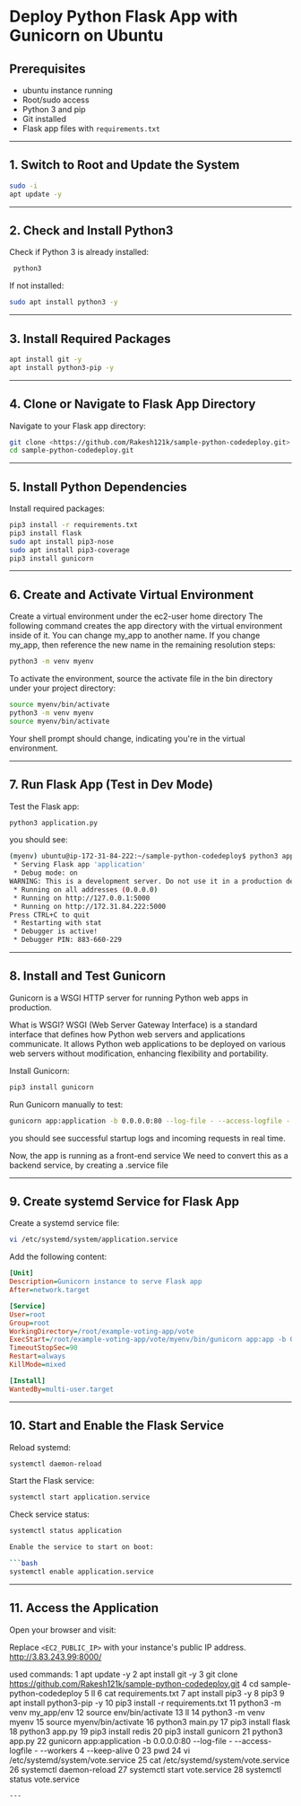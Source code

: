 
# **Deploy Python Flask App with Gunicorn on Ubuntu**

## **Prerequisites**

- ubuntu instance running
- Root/sudo access
- Python 3 and pip
- Git installed
- Flask app files with `requirements.txt`

---

## **1. Switch to Root and Update the System**

```bash
sudo -i
apt update -y
```

---

## **2. Check and Install Python3**

Check if Python 3 is already installed:

```bash
 python3
```

If not installed:

```bash
sudo apt install python3 -y
```

---

## **3. Install Required Packages**

```bash
apt install git -y
apt install python3-pip -y
```

---

## **4. Clone or Navigate to Flask App Directory**

Navigate to your Flask app directory:

```bash
git clone <https://github.com/Rakesh121k/sample-python-codedeploy.git>
cd sample-python-codedeploy.git
```

---

## **5. Install Python Dependencies**

Install required packages:

```bash
pip3 install -r requirements.txt
pip3 install flask
sudo apt install pip3-nose
sudo apt install pip3-coverage
pip3 install gunicorn
```

---

## **6. Create and Activate Virtual Environment**

Create a virtual environment under the ec2-user home directory
The following command creates the app directory with the virtual environment inside of it. You can change my_app to another name.
If you change my_app, then reference the new name in the remaining resolution steps:

```bash
python3 -m venv myenv

```

To activate the environment, source the activate file in the bin directory under your project directory:

```bash
source myenv/bin/activate
python3 -m venv myenv
source myenv/bin/activate
```
Your shell prompt should change, indicating you're in the virtual environment.

---

## **7. Run Flask App (Test in Dev Mode)**

Test the Flask app:

```bash
python3 application.py
```
you should see:

```bash
(myenv) ubuntu@ip-172-31-84-222:~/sample-python-codedeploy$ python3 application.py
 * Serving Flask app 'application'
 * Debug mode: on
WARNING: This is a development server. Do not use it in a production deployment. Use a production WSGI server instead.
 * Running on all addresses (0.0.0.0)
 * Running on http://127.0.0.1:5000
 * Running on http://172.31.84.222:5000
Press CTRL+C to quit
 * Restarting with stat
 * Debugger is active!
 * Debugger PIN: 883-660-229

```

---

## **8. Install and Test Gunicorn**

Gunicorn is a WSGI HTTP server for running Python web apps in production.

What is WSGI?
WSGI (Web Server Gateway Interface) is a standard interface that defines how Python web servers and applications communicate.
It allows Python web applications to be deployed on various web servers without modification, enhancing flexibility and portability.

Install Gunicorn:


```bash
pip3 install gunicorn
```

Run Gunicorn manually to test:

```bash
gunicorn app:application -b 0.0.0.0:80 --log-file - --access-logfile - --workers 4 --keep-alive 0
```

you should see successful startup logs and incoming requests in real time.

Now, the app is running as a front-end service
We need to convert this as a backend service, by creating a .service file 

---

## **9. Create systemd Service for Flask App**

Create a systemd service file:

```bash
vi /etc/systemd/system/application.service
```

Add the following content:

```ini
[Unit]
Description=Gunicorn instance to serve Flask app
After=network.target

[Service]
User=root
Group=root
WorkingDirectory=/root/example-voting-app/vote
ExecStart=/root/example-voting-app/vote/myenv/bin/gunicorn app:app -b 0.0.0.0:80 --log-file - --access-logfile - --workers 4 --keep-alive 0
TimeoutStopSec=90
Restart=always
KillMode=mixed

[Install]
WantedBy=multi-user.target
```

---

## **10. Start and Enable the Flask Service**

Reload systemd:

```bash
systemctl daemon-reload
```

Start the Flask service:

```bash
systemctl start application.service
```

Check service status:

```bash
systemctl status application

Enable the service to start on boot:

```bash
systemctl enable application.service
```

---

## **11. Access the Application**

Open your browser and visit:

Replace `<EC2_PUBLIC_IP>` with your instance's public IP address.
        http://3.83.243.99:8000/

used commands:
    1  apt update -y
    2  apt install git -y
    3  git clone https://github.com/Rakesh121k/sample-python-codedeploy.git
    4  cd sample-python-codedeploy
    5  ll
    6  cat requirements.txt
    7  apt install pip3 -y
    8  pip3
    9  apt install python3-pip -y
   10  pip3 install -r requirements.txt
   11  python3 -m venv my_app/env
   12  source env/bin/activate
   13  ll
   14  python3 -m venv myenv
   15  source myenv/bin/activate
   16  python3 main.py
   17  pip3 install flask
   18  python3 app.py
   19  pip3 install redis
   20  pip3 install gunicorn
   21  python3 app.py
   22  gunicorn app:application -b 0.0.0.0:80 --log-file - --access-logfile - --workers 4 --keep-alive 0
   23  pwd
   24  vi /etc/systemd/system/vote.service
   25  cat /etc/systemd/system/vote.service
   26  systemctl daemon-reload
   27  systemctl start  vote.service
   28  systemctl status  vote.service

```
---

